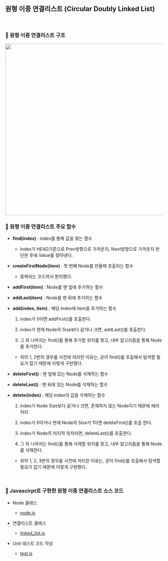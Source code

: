 ## 원형 이중 연결리스트 (Circular Doubly Linked List)

<br>

### :book: 원형 이중 연결리스트 구조

<img src="https://github.com/bestdevhyo1225/image_repository/blob/master/image-20190807224536510.png?raw=true" width="700" height="550">

<br>

### :book: 원형 이중 연결리스트 주요 함수

* **find(index)** : index를 통해 값을 찾는 함수

    * index가 HEAD기준으로 Prev방향으로 가까운지, Next방향으로 가까운지 판단한 후에 Value를 찾아낸다.

* **createFirstNode(item)** : 첫 번째 Node를 만들때 호출되는 함수

    * 중복되는 코드여서 분리했다.

* **addFirst(item)** : Node를 맨 앞에 추가하는 함수

* **addLast(item)** : Node를 맨 뒤에 추가하는 함수

* **add(index, item)** : 해당 index에 item을 추가하는 함수

    1. index가 0이면 addFirst()를 호출한다.

    2. index가 현재 Node의 Size보다 같거나 크면, addLast()를 호출한다.

    3. 그 외 나머지는 find()를 통해 추가할 위치를 찾고, 내부 알고리즘을 통해 Node를 추가한다.

    * 위의 1, 2번의 경우를 사전에 처리한 이유는, 굳이 find()를 호출해서 탐색할 필요가 없기 때문에 이렇게 구현했다.

* **deleteFirst()** : 맨 앞에 있는 Node를 삭제하는 함수

* **deleteLast()** : 맨 뒤에 있는 Node를 삭제하는 함수

* **delete(index)** : 해당 index의 값을 삭제하는 함수

    1. index가 Node Size보다 같거나 크면, 존재하지 않는 Node이기 때문에 에러 처리

    2. index가 0이거나 현재 Node의 Size가 1이면 deleteFirst()를 호출 한다.

    3. index가 Node의 마지막 위치라면, deleteLast()를 호출한다.

    4. 그 외 나머지는 find()를 통해 삭제할 위치를 찾고, 내부 알고리즘을 통해 Node를 삭제한다.

    * 위의 1, 2, 3번의 경우를 사전에 처리한 이유는, 굳이 find()를 호출해서 탐색할 필요가 없기 때문에 이렇게 구현했다.
    
<br>

### :book: Javascirpt로 구현한 원형 이중 연결리스트 소스 코드 

* Node 클래스
    * [node.js](https://github.com/bestdevhyo1225/algorithm_summary/blob/master/data_structure_code/circular_doubly_linked_list/node.js)

* 연결리스트 클래스
    * [linked_list.js](https://github.com/bestdevhyo1225/algorithm_summary/blob/master/data_structure_code/circular_doubly_linked_list/linked_list.js)

* Unit 테스트 코드 작성
    * [test.js](https://github.com/bestdevhyo1225/algorithm_summary/blob/master/data_structure_code/circular_doubly_linked_list/test.js)